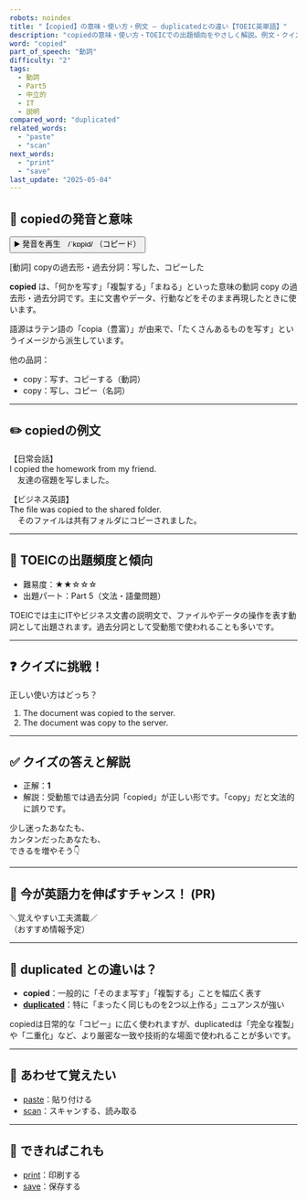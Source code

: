 ```yaml
---
robots: noindex
title: "【copied】の意味・使い方・例文 ― duplicatedとの違い【TOEIC英単語】"
description: "copiedの意味・使い方・TOEICでの出題傾向をやさしく解説。例文・クイズ付きでduplicatedとの違いもわかりやすく学べます。"
word: "copied"
part_of_speech: "動詞"
difficulty: "2"
tags:
  - 動詞
  - Part5
  - 中立的
  - IT
  - 説明
compared_word: "duplicated"
related_words:
  - "paste"
  - "scan"
next_words:
  - "print"
  - "save"
last_update: "2025-05-04"
---
```


## 🔰 copiedの発音と意味

<button class="play-audio" onclick="playTTS('copied')">
  <span class="play-audio-main">
    ▶️ 発音を再生　/ˈkɒpid/
  </span>
  <span class="play-audio-sub">
    （コピード）
  </span>
</button>

[動詞] copyの過去形・過去分詞：写した、コピーした

**copied** は、「何かを写す」「複製する」「まねる」といった意味の動詞 copy の過去形・過去分詞です。主に文書やデータ、行動などをそのまま再現したときに使います。

語源はラテン語の「copia（豊富）」が由来で、「たくさんあるものを写す」というイメージから派生しています。

他の品詞：  
- copy：写す、コピーする（動詞）
- copy：写し、コピー（名詞）

---

## ✏️ copiedの例文

【日常会話】  
I copied the homework from my friend.  
　友達の宿題を写しました。

【ビジネス英語】  
The file was copied to the shared folder.  
　そのファイルは共有フォルダにコピーされました。

---

## 🎯 TOEICの出題頻度と傾向

- 難易度：★★☆☆☆
- 出題パート：Part 5（文法・語彙問題）

TOEICでは主にITやビジネス文書の説明文で、ファイルやデータの操作を表す動詞として出題されます。過去分詞として受動態で使われることも多いです。

---

## ❓ クイズに挑戦！

正しい使い方はどっち？

1. The document was copied to the server.  
2. The document was copy to the server.

---

## ✅ クイズの答えと解説

- 正解：**1**
- 解説：受動態では過去分詞「copied」が正しい形です。「copy」だと文法的に誤りです。

少し迷ったあなたも、  
カンタンだったあなたも、  
できるを増やそう👇️

---

## 🚀 今が英語力を伸ばすチャンス！ (PR)

<div class="info-center">
＼覚えやすい工夫満載／<br>  
（おすすめ情報予定）
</div>

---

## 🤔  duplicated との違いは？

- **copied**：一般的に「そのまま写す」「複製する」ことを幅広く表す
- **[duplicated](/word/duplicated/)**：特に「まったく同じものを2つ以上作る」ニュアンスが強い

copiedは日常的な「コピー」に広く使われますが、duplicatedは「完全な複製」や「二重化」など、より厳密な一致や技術的な場面で使われることが多いです。

---

## 🧩 あわせて覚えたい

- [paste](/word/paste/)：貼り付ける
- [scan](/word/scan/)：スキャンする、読み取る

---

## 📖 できればこれも

- [print](/word/print/)：印刷する
- [save](/word/save/)：保存する

<!-- cvid: aid24_bid29 -->

